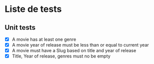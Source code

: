 # Liste de tests

## Unit tests

- [x] A movie has at least one genre
- [x] A movie year of release must be less than or equal to current year
- [x] A movie must have a Slug based on title and year of release
- [x] Title, Year of release, genres must no be empty

